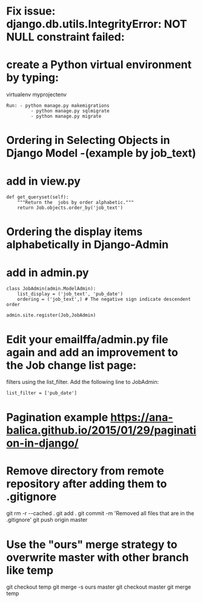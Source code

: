 # Fix issue: django.db.utils.IntegrityError: NOT NULL constraint failed:
	
# create a Python virtual environment by typing:
virtualenv myprojectenv


	Run: - python manage.py makemigrations 
             - python manage.py sqlmigrate 
             - python manage.py migrate

# Ordering in Selecting Objects in Django Model -(example by job_text)
# add in view.py 

	def get_queryset(self):
        """Return the  jobs by order alphabetic."""
        return Job.objects.order_by('job_text')



# Ordering the display items alphabetically in Django-Admin
# add in admin.py

	class JobAdmin(admin.ModelAdmin): 
  		list_display = ('job_text', 'pub_date')
  		ordering = ('job_text',) # The negative sign indicate descendent order
 
	admin.site.register(Job,JobAdmin)



# Edit your emailffa/admin.py file again and add an improvement to the Job change list page: 

filters using the list_filter. Add the following line to JobAdmin:

	list_filter = ['pub_date']


# Pagination example https://ana-balica.github.io/2015/01/29/pagination-in-django/
# Remove directory from remote repository after adding them to .gitignore
 git rm -r --cached . 
 git add .
 git commit -m 'Removed all files that are in the .gitignore' 
 git push origin master


# Use the "ours" merge strategy to overwrite master with other branch like temp  

 git checkout temp
 git merge -s ours master
 git checkout master
 git merge temp
